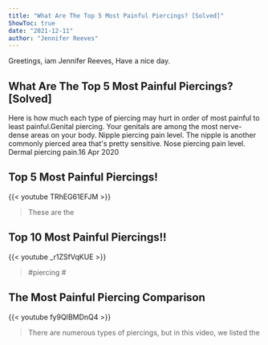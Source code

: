 ```yaml
---
title: "What Are The Top 5 Most Painful Piercings? [Solved]"
ShowToc: true 
date: "2021-12-11"
author: "Jennifer Reeves" 
---
```


Greetings, iam Jennifer Reeves, Have a nice day.
## What Are The Top 5 Most Painful Piercings? [Solved]
 Here is how much each type of piercing may hurt in order of most painful to least painful.Genital piercing. Your genitals are among the most nerve-dense areas on your body. 
 Nipple piercing pain level. The nipple is another commonly pierced area that's pretty sensitive. 
 Nose piercing pain level. 
 Dermal piercing pain.16 Apr 2020

## Top 5 Most Painful Piercings!
{{< youtube TRhEG61EFJM >}}
>These are the 

## Top 10 Most Painful Piercings!!
{{< youtube _r1ZSfVqKUE >}}
>#piercing #

## The Most Painful Piercing Comparison
{{< youtube fy9QIBMDnQ4 >}}
>There are numerous types of piercings, but in this video, we listed the 

